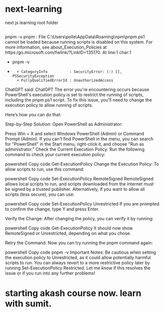 # next-learning
next js learning root folder

## ##########################################################################################################################################################
pnpm -v
pnpm : File C:\Users\polle\AppData\Roaming\npm\pnpm.ps1 cannot be loaded because running scripts is disabled on this system. For more information, see about_Execution_Policies at 
https:/go.microsoft.com/fwlink/?LinkID=135170.
At line:1 char:1
+ pnpm -v
+ ~~~~
    + CategoryInfo          : SecurityError: (:) [], PSSecurityException
    + FullyQualifiedErrorId : UnauthorizedAccess
ChatGPT said:
ChatGPT
The error you're encountering occurs because PowerShell's execution policy is set to restrict the running of scripts, including the pnpm.ps1 script. To fix this issue, you'll need to change the execution policy to allow running of scripts.

Here’s how you can do that:

Step-by-Step Solution:
Open PowerShell as Administrator:

Press Win + X and select Windows PowerShell (Admin) or Command Prompt (Admin).
If you can't find PowerShell in the menu, you can search for "PowerShell" in the Start menu, right-click it, and choose "Run as administrator."
Check the Current Execution Policy: Run the following command to check your current execution policy:

powershell
Copy code
Get-ExecutionPolicy
Change the Execution Policy: To allow scripts to run, use this command:

powershell
Copy code
Set-ExecutionPolicy RemoteSigned
RemoteSigned allows local scripts to run, and scripts downloaded from the internet must be signed by a trusted publisher.
Alternatively, if you want to allow all scripts (less secure), you can use:

powershell
Copy code
Set-ExecutionPolicy Unrestricted
If you are prompted to confirm the change, type Y and press Enter.

Verify the Change: After changing the policy, you can verify it by running:

powershell
Copy code
Get-ExecutionPolicy
It should now show RemoteSigned or Unrestricted, depending on what you chose.

Retry the Command: Now you can try running the pnpm command again:

powershell
Copy code
pnpm -v
Important Notes:
Be cautious when setting the execution policy to Unrestricted, as it could allow potentially harmful scripts to run.
You can always revert to a more restrictive policy later by running Set-ExecutionPolicy Restricted.
Let me know if this resolves the issue or if you run into any further problems!
## ##########################################################################################################################################################


# starting akash course now. learn with sumit.